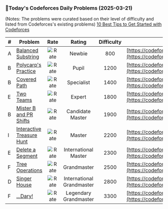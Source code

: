 ### 🌟Today's Codeforces Daily Problems (2025-03-21)
(Notes: The problems were curated based on their level of difficulty and listed from Codeforces's existing problems)
[10 Best Tips to Get Started with Codeforces](https://github.com/ika9810/Codeforces-Daily-Problems/blob/main/10%20Best%20Tips%20to%20Get%20Started%20with%20Codeforces.md)

| # | Problem | Rate| Rating | Difficulty | Contest |
|---| ----- | :--------: | :----------: | :----------: | ---------- |
|A|[Balanced Substring](https://codeforces.com/contest/1569/problem/A)|![Rate](https://img.shields.io/badge/Newbie-800-lightgrey)|Newbie|800|[https://codeforces.com/contest/1569](https://codeforces.com/contest/1569)|
|B|[Polycarp's Practice](https://codeforces.com/contest/1006/problem/B)|![Rate](https://img.shields.io/badge/Pupil-1200-brightgreen)|Pupil|1200|[https://codeforces.com/contest/1006](https://codeforces.com/contest/1006)|
|B|[Covered Path](https://codeforces.com/contest/534/problem/B)|![Rate](https://img.shields.io/badge/Specialist-1400-9cf)|Specialist|1400|[https://codeforces.com/contest/534](https://codeforces.com/contest/534)|
|E|[Two Teams](https://codeforces.com/contest/1154/problem/E)|![Rate](https://img.shields.io/badge/Expert-1800-blue)|Expert|1800|[https://codeforces.com/contest/1154](https://codeforces.com/contest/1154)|
|B|[Mister B and PR Shifts](https://codeforces.com/contest/819/problem/B)|![Rate](https://img.shields.io/badge/Candidate%20Master-1900-blueviolet)|Candidate Master|1900|[https://codeforces.com/contest/819](https://codeforces.com/contest/819)|
|I|[Interactive Treasure Hunt](https://codeforces.com/contest/1666/problem/I)|![Rate](https://img.shields.io/badge/Master-2200-orange)|Master|2200|[https://codeforces.com/contest/1666](https://codeforces.com/contest/1666)|
|E|[Delete a Segment](https://codeforces.com/contest/1285/problem/E)|![Rate](https://img.shields.io/badge/International%20Master-2300-orange)|International Master|2300|[https://codeforces.com/contest/1285](https://codeforces.com/contest/1285)|
|F|[Tree Operations](https://codeforces.com/contest/2035/problem/F)|![Rate](https://img.shields.io/badge/Grandmaster-2500-red)|Grandmaster|2500|[https://codeforces.com/contest/2035](https://codeforces.com/contest/2035)|
|D|[Singer House](https://codeforces.com/contest/830/problem/D)|![Rate](https://img.shields.io/badge/International%20Grandmaster-2800-red)|International Grandmaster|2800|[https://codeforces.com/contest/830](https://codeforces.com/contest/830)|
|F|[...Dary!](https://codeforces.com/contest/696/problem/F)|![Rate](https://img.shields.io/badge/Legendary%20Grandmaster-3300-red)|Legendary Grandmaster|3300|[https://codeforces.com/contest/696](https://codeforces.com/contest/696)|
